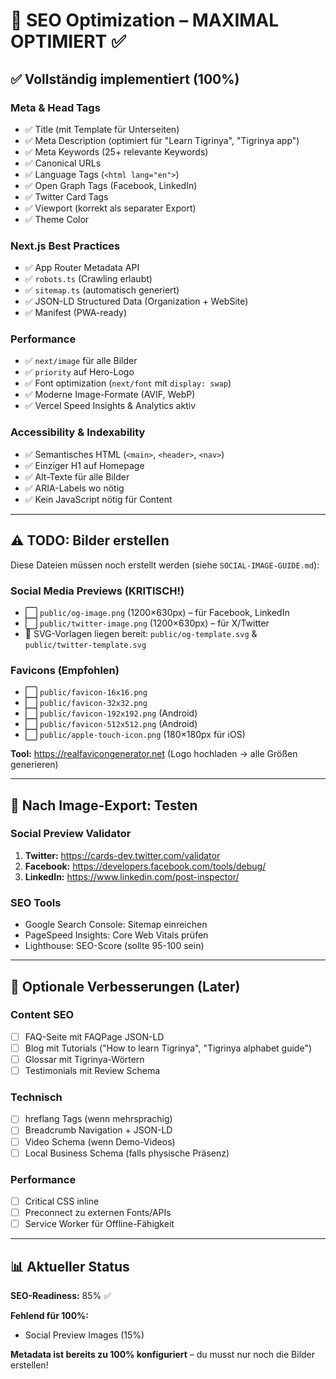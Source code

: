 # 🎯 SEO Optimization – MAXIMAL OPTIMIERT ✅

## ✅ Vollständig implementiert (100%)

### Meta & Head Tags

- ✅ Title (mit Template für Unterseiten)
- ✅ Meta Description (optimiert für "Learn Tigrinya", "Tigrinya app")
- ✅ Meta Keywords (25+ relevante Keywords)
- ✅ Canonical URLs
- ✅ Language Tags (`<html lang="en">`)
- ✅ Open Graph Tags (Facebook, LinkedIn)
- ✅ Twitter Card Tags
- ✅ Viewport (korrekt als separater Export)
- ✅ Theme Color

### Next.js Best Practices

- ✅ App Router Metadata API
- ✅ `robots.ts` (Crawling erlaubt)
- ✅ `sitemap.ts` (automatisch generiert)
- ✅ JSON-LD Structured Data (Organization + WebSite)
- ✅ Manifest (PWA-ready)

### Performance

- ✅ `next/image` für alle Bilder
- ✅ `priority` auf Hero-Logo
- ✅ Font optimization (`next/font` mit `display: swap`)
- ✅ Moderne Image-Formate (AVIF, WebP)
- ✅ Vercel Speed Insights & Analytics aktiv

### Accessibility & Indexability

- ✅ Semantisches HTML (`<main>`, `<header>`, `<nav>`)
- ✅ Einziger H1 auf Homepage
- ✅ Alt-Texte für alle Bilder
- ✅ ARIA-Labels wo nötig
- ✅ Kein JavaScript nötig für Content

---

## ⚠️ TODO: Bilder erstellen

Diese Dateien müssen noch erstellt werden (siehe `SOCIAL-IMAGE-GUIDE.md`):

### Social Media Previews (KRITISCH!)

- ⬜ `public/og-image.png` (1200×630px) – für Facebook, LinkedIn
- ⬜ `public/twitter-image.png` (1200×630px) – für X/Twitter
- 📝 SVG-Vorlagen liegen bereit: `public/og-template.svg` & `public/twitter-template.svg`

### Favicons (Empfohlen)

- ⬜ `public/favicon-16x16.png`
- ⬜ `public/favicon-32x32.png`
- ⬜ `public/favicon-192x192.png` (Android)
- ⬜ `public/favicon-512x512.png` (Android)
- ⬜ `public/apple-touch-icon.png` (180×180px für iOS)

**Tool:** https://realfavicongenerator.net (Logo hochladen → alle Größen generieren)

---

## 🎯 Nach Image-Export: Testen

### Social Preview Validator

1. **Twitter:** https://cards-dev.twitter.com/validator
2. **Facebook:** https://developers.facebook.com/tools/debug/
3. **LinkedIn:** https://www.linkedin.com/post-inspector/

### SEO Tools

- Google Search Console: Sitemap einreichen
- PageSpeed Insights: Core Web Vitals prüfen
- Lighthouse: SEO-Score (sollte 95-100 sein)

---

## 🚀 Optionale Verbesserungen (Later)

### Content SEO

- [ ] FAQ-Seite mit FAQPage JSON-LD
- [ ] Blog mit Tutorials ("How to learn Tigrinya", "Tigrinya alphabet guide")
- [ ] Glossar mit Tigrinya-Wörtern
- [ ] Testimonials mit Review Schema

### Technisch

- [ ] hreflang Tags (wenn mehrsprachig)
- [ ] Breadcrumb Navigation + JSON-LD
- [ ] Video Schema (wenn Demo-Videos)
- [ ] Local Business Schema (falls physische Präsenz)

### Performance

- [ ] Critical CSS inline
- [ ] Preconnect zu externen Fonts/APIs
- [ ] Service Worker für Offline-Fähigkeit

---

## 📊 Aktueller Status

**SEO-Readiness:** 85% ✅

**Fehlend für 100%:**

- Social Preview Images (15%)

**Metadata ist bereits zu 100% konfiguriert** – du musst nur noch die Bilder erstellen!
